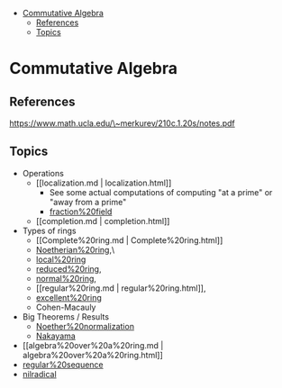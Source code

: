 -   [Commutative Algebra](#commutative-algebra)
    -   [References](#references)
    -   [Topics](#topics)














# Commutative Algebra

## References

https://www.math.ucla.edu/\~merkurev/210c.1.20s/notes.pdf

## Topics

-   Operations
    -   [[localization.md | localization.html]]
        -   See some actual computations of computing "at a prime" or "away from a prime"
        -   [fraction%20field](fraction%20field)
    -   [[completion.md | completion.html]]
-   Types of rings
    -   [[Complete%20ring.md | Complete%20ring.html]]
    -   [Noetherian%20ring](Noetherian%20ring),\
    -   [local%20ring](local%20ring)
    -   [reduced%20ring](reduced%20ring),
    -   [normal%20ring](normal%20ring),
    -   [[regular%20ring.md | regular%20ring.html]],
    -   [excellent%20ring](excellent%20ring)
    -   Cohen-Macauly
-   Big Theorems / Results
    -   [Noether%20normalization](Noether%20normalization)
    -   [Nakayama](Nakayama)
-   [[algebra%20over%20a%20ring.md | algebra%20over%20a%20ring.html]]
-   [regular%20sequence](regular%20sequence)
-   [nilradical](nilradical)
